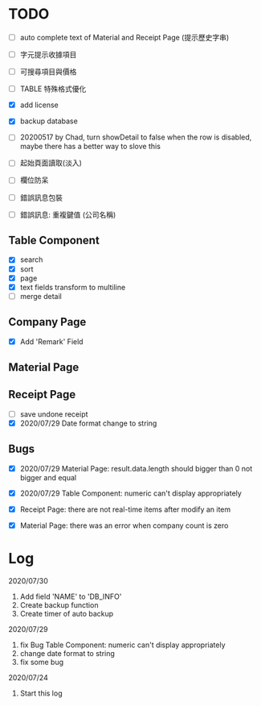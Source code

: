 
# TODO 
  - [ ] auto complete text of Material and Receipt Page (提示歷史字串)
  - [ ] 字元提示收據項目
  - [ ] 可搜尋項目與價格
  - [ ] TABLE 特殊格式優化
  - [x] add license
  - [x] backup database

  - [ ] 20200517 by Chad, turn showDetail to false when the row is disabled, maybe there has a better way to slove this
  - [ ] 起始頁面讀取(淡入)
  - [ ] 欄位防呆
  - [ ] 錯誤訊息包裝
  - [ ] 錯誤訊息: 重複鍵值 (公司名稱)

## Table Component
  - [x] search
  - [x] sort
  - [x] page
  - [X] text fields transform to multiline
  - [ ] merge detail
  
## Company Page
  - [X] Add 'Remark' Field
## Material Page
## Receipt Page
  - [ ] save undone receipt
  - [x] 2020/07/29 Date format change to string

## Bugs
  - [x] 2020/07/29 Material Page: result.data.length should bigger than 0 not bigger and equal
  - [x] 2020/07/29 Table Component: numeric can't display appropriately
  - [x] Receipt Page: there are not real-time items after modify an item
  - [x] Material Page: there was an error when company count is zero


# Log

2020/07/30
1. Add field 'NAME' to 'DB_INFO'
2. Create backup function
3. Create timer of auto backup 

2020/07/29
1. fix Bug Table Component: numeric can't display appropriately
2. change date format to string
3. fix some bug

2020/07/24
1. Start this log

